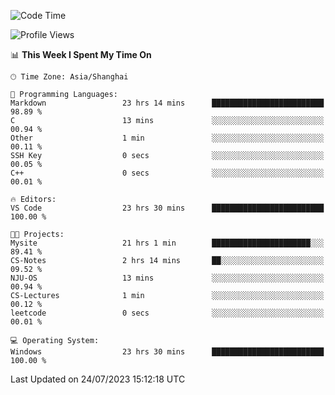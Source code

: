 <!--START_SECTION:waka-->
![Code Time](http://img.shields.io/badge/Code%20Time-1%2C070%20hrs%203%20mins-blue)

![Profile Views](http://img.shields.io/badge/Profile%20Views-3-blue)

📊 **This Week I Spent My Time On** 

```text
🕑︎ Time Zone: Asia/Shanghai

💬 Programming Languages: 
Markdown                 23 hrs 14 mins      █████████████████████████   98.89 % 
C                        13 mins             ░░░░░░░░░░░░░░░░░░░░░░░░░   00.94 % 
Other                    1 min               ░░░░░░░░░░░░░░░░░░░░░░░░░   00.11 % 
SSH Key                  0 secs              ░░░░░░░░░░░░░░░░░░░░░░░░░   00.05 % 
C++                      0 secs              ░░░░░░░░░░░░░░░░░░░░░░░░░   00.01 % 

🔥 Editors: 
VS Code                  23 hrs 30 mins      █████████████████████████   100.00 % 

🐱‍💻 Projects: 
Mysite                   21 hrs 1 min        ██████████████████████░░░   89.41 % 
CS-Notes                 2 hrs 14 mins       ██░░░░░░░░░░░░░░░░░░░░░░░   09.52 % 
NJU-OS                   13 mins             ░░░░░░░░░░░░░░░░░░░░░░░░░   00.94 % 
CS-Lectures              1 min               ░░░░░░░░░░░░░░░░░░░░░░░░░   00.12 % 
leetcode                 0 secs              ░░░░░░░░░░░░░░░░░░░░░░░░░   00.01 % 

💻 Operating System: 
Windows                  23 hrs 30 mins      █████████████████████████   100.00 % 
```


 Last Updated on 24/07/2023 15:12:18 UTC
<!--END_SECTION:waka-->